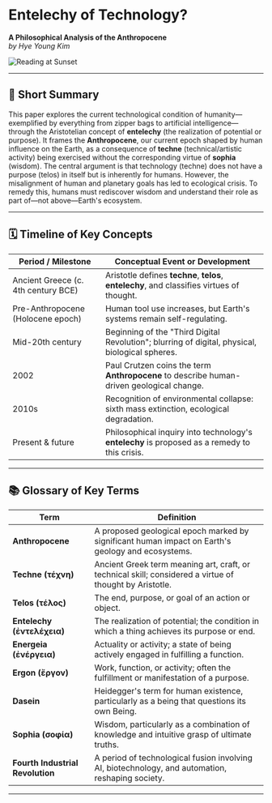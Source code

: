 # Entelechy of Technology?  
**A Philosophical Analysis of the Anthropocene**  
*by Hye Young Kim*

![Reading at Sunset](102d95f5-352b-4f44-a08b-073c1ab523a0.png)

---

## 📘 Short Summary

This paper explores the current technological condition of humanity—exemplified by everything from zipper bags to artificial intelligence—through the Aristotelian concept of **entelechy** (the realization of potential or purpose). It frames the **Anthropocene**, our current epoch shaped by human influence on the Earth, as a consequence of **techne** (technical/artistic activity) being exercised without the corresponding virtue of **sophia** (wisdom). The central argument is that technology (techne) does not have a purpose (telos) in itself but is inherently for humans. However, the misalignment of human and planetary goals has led to ecological crisis. To remedy this, humans must rediscover wisdom and understand their role as part of—not above—Earth's ecosystem.

---

## 🗓️ Timeline of Key Concepts

| Period / Milestone                     | Conceptual Event or Development                                                                 |
|----------------------------------------|--------------------------------------------------------------------------------------------------|
| Ancient Greece (c. 4th century BCE)    | Aristotle defines **techne**, **telos**, **entelechy**, and classifies virtues of thought.       |
| Pre-Anthropocene (Holocene epoch)     | Human tool use increases, but Earth's systems remain self-regulating.                           |
| Mid-20th century                       | Beginning of the "Third Digital Revolution"; blurring of digital, physical, biological spheres. |
| 2002                                   | Paul Crutzen coins the term **Anthropocene** to describe human-driven geological change.        |
| 2010s                                  | Recognition of environmental collapse: sixth mass extinction, ecological degradation.           |
| Present & future                       | Philosophical inquiry into technology's **entelechy** is proposed as a remedy to this crisis.   |

---

## 📚 Glossary of Key Terms

| Term           | Definition |
|----------------|------------|
| **Anthropocene** | A proposed geological epoch marked by significant human impact on Earth's geology and ecosystems. |
| **Techne (τέχνη)** | Ancient Greek term meaning art, craft, or technical skill; considered a virtue of thought by Aristotle. |
| **Telos (τέλος)** | The end, purpose, or goal of an action or object. |
| **Entelechy (ἐντελέχεια)** | The realization of potential; the condition in which a thing achieves its purpose or end. |
| **Energeia (ἐνέργεια)** | Actuality or activity; a state of being actively engaged in fulfilling a function. |
| **Ergon (ἔργον)** | Work, function, or activity; often the fulfillment or manifestation of a purpose. |
| **Dasein** | Heidegger's term for human existence, particularly as a being that questions its own Being. |
| **Sophia (σοφία)** | Wisdom, particularly as a combination of knowledge and intuitive grasp of ultimate truths. |
| **Fourth Industrial Revolution** | A period of technological fusion involving AI, biotechnology, and automation, reshaping society. |

---
